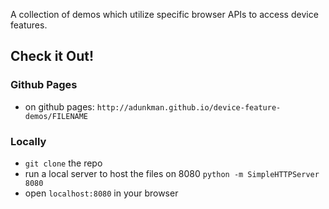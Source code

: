 A collection of demos which utilize specific browser APIs to access device features.

## Check it Out!

### Github Pages
- on github pages: `http://adunkman.github.io/device-feature-demos/FILENAME`

### Locally
- `git clone` the repo
- run a local server to host the files on 8080 `python -m SimpleHTTPServer 8080`
- open `localhost:8080` in your browser
